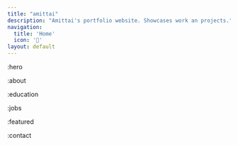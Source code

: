 ```yaml
---
title: "amittai"
description: "Amittai's portfolio website. Showcases work an projects."
navigation:
  title: 'Home'
  icon: '🥶'
layout: default
---
```


:hero

:about

:education

:jobs

:featured

<!-- :projects -->

:contact
